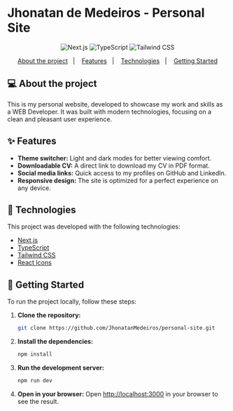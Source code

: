 # Jhonatan de Medeiros - Personal Site

<p align="center">
  <img src="https://img.shields.io/badge/Next.js-000000?style=for-the-badge&logo=next.js&logoColor=white" alt="Next.js" />
  <img src="https://img.shields.io/badge/TypeScript-3178C6?style=for-the-badge&logo=typescript&logoColor=white" alt="TypeScript" />
  <img src="https://img.shields.io/badge/Tailwind_CSS-38B2AC?style=for-the-badge&logo=tailwind-css&logoColor=white" alt="Tailwind CSS" />
</p>

<p align="center">
  <a href="#-about-the-project">About the project</a>&nbsp;&nbsp;&nbsp;|&nbsp;&nbsp;&nbsp;
  <a href="#-features">Features</a>&nbsp;&nbsp;&nbsp;|&nbsp;&nbsp;&nbsp;
  <a href="#-technologies">Technologies</a>&nbsp;&nbsp;&nbsp;|&nbsp;&nbsp;&nbsp;
  <a href="#-getting-started">Getting Started</a>
</p>

## 💻 About the project

This is my personal website, developed to showcase my work and skills as a WEB Developer. It was built with modern technologies, focusing on a clean and pleasant user experience.

## ✨ Features

*   **Theme switcher:** Light and dark modes for better viewing comfort.
*   **Downloadable CV:** A direct link to download my CV in PDF format.
*   **Social media links:** Quick access to my profiles on GitHub and LinkedIn.
*   **Responsive design:** The site is optimized for a perfect experience on any device.

## 🚀 Technologies

This project was developed with the following technologies:

*   [Next.js](https://nextjs.org/)
*   [TypeScript](https://www.typescriptlang.org/)
*   [Tailwind CSS](https://tailwindcss.com/)
*   [React Icons](https://react-icons.github.io/react-icons/)

## 🏁 Getting Started

To run the project locally, follow these steps:

1.  **Clone the repository:**
    ```bash
    git clone https://github.com/JhonatanMedeiros/personal-site.git
    ```

2.  **Install the dependencies:**
    ```bash
    npm install
    ```

3.  **Run the development server:**
    ```bash
    npm run dev
    ```

4.  **Open in your browser:**
    Open [http://localhost:3000](http://localhost:3000) in your browser to see the result.
